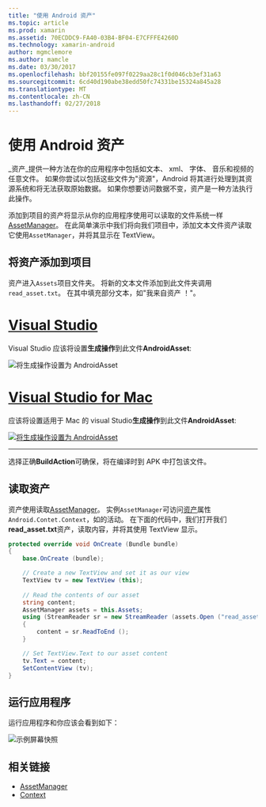 ```yaml
---
title: "使用 Android 资产"
ms.topic: article
ms.prod: xamarin
ms.assetid: 70ECDDC9-FA40-03B4-BF04-E7CFFFE4260D
ms.technology: xamarin-android
author: mgmclemore
ms.author: mamcle
ms.date: 03/30/2017
ms.openlocfilehash: bbf20155fe097f0229aa28c1f0d046cb3ef31a63
ms.sourcegitcommit: 6cd40d190abe38edd50fc74331be15324a845a28
ms.translationtype: MT
ms.contentlocale: zh-CN
ms.lasthandoff: 02/27/2018
---
```

# <a name="using-android-assets"></a>使用 Android 资产

_资产_提供一种方法在你的应用程序中包括如文本、 xml、 字体、 音乐和视频的任意文件。 如果你尝试以包括这些文件为"资源"，Android 将其进行处理到其资源系统和将无法获取原始数据。 如果你想要访问数据不变，资产是一种方法执行此操作。

添加到项目的资产将显示从你的应用程序使用可以读取的文件系统一样[AssetManager](https://developer.xamarin.com/api/type/Android.Content.Res.AssetManager/)。
在此简单演示中我们将向我们项目中，添加文本文件资产读取它使用`AssetManager`，并将其显示在 TextView。

<a name="Add_Asset_to_Project" />

## <a name="add-asset-to-project"></a>将资产添加到项目

资产进入`Assets`项目文件夹。 将新的文本文件添加到此文件夹调用`read_asset.txt`。 在其中填充部分文本，如"我来自资产 ！"。

# <a name="visual-studiotabvswin"></a>[Visual Studio](#tab/vswin)

Visual Studio 应该将设置**生成操作**到此文件**AndroidAsset**:

![将生成操作设置为 AndroidAsset](android-assets-images/asset-properties-vs.png) 

# <a name="visual-studio-for-mactabvsmac"></a>[Visual Studio for Mac](#tab/vsmac)

应该将设置适用于 Mac 的 visual Studio**生成操作**到此文件**AndroidAsset**:

[![将生成操作设置为 AndroidAsset](android-assets-images/asset-properties-xs-sml.png)](android-assets-images/asset-properties-xs.png)

-----

选择正确**BuildAction**可确保，将在编译时到 APK 中打包该文件。

<a name="Reading_Assets" />

## <a name="reading-assets"></a>读取资产

资产使用读取[AssetManager](https://developer.xamarin.com/api/type/Android.Content.Res.AssetManager/)。 实例`AssetManager`可访问[资产](https://developer.xamarin.com/api/property/Android.Content.Context.Assets/)属性`Android.Contet.Context`，如的活动。
在下面的代码中，我们打开我们**read_asset.txt**资产，读取内容，并将其使用 TextView 显示。

```csharp
protected override void OnCreate (Bundle bundle)
{
    base.OnCreate (bundle);

    // Create a new TextView and set it as our view
    TextView tv = new TextView (this);
    
    // Read the contents of our asset
    string content;
    AssetManager assets = this.Assets;
    using (StreamReader sr = new StreamReader (assets.Open ("read_asset.txt")))
    {
        content = sr.ReadToEnd ();
    }

    // Set TextView.Text to our asset content
    tv.Text = content;
    SetContentView (tv);
}
```

<a name="Running_the_Application" />

## <a name="running-the-application"></a>运行应用程序

运行应用程序和你应该会看到如下：

![示例屏幕快照](android-assets-images/screenshot.png)


## <a name="related-links"></a>相关链接

- [AssetManager](https://developer.xamarin.com/api/type/Android.Content.Res.AssetManager/)
- [Context](https://developer.xamarin.com/api/type/Android.Content.Context/)
